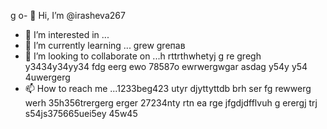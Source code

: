g o- 👋 Hi, I’m @irasheva267
- 👀 I’m interested in ...
- 🌱 I’m currently learning ... grew greпав
- 💞️ I’m looking to collaborate on ...h rttrthwhetyj g re gregh y3434y34yy34  fdg eerg ewo 78587o ewrwergwgar asdag y54y  y54 4uwergerg
- 📫 How to reach me ...1233beg423 utyr djyttyttdb  brh ser fg rewwerg werh 35h356trergerg erger
27234nty rtn ea rge jfgdjdfflvuh g erergj trj s54js375665uei5ey 45w45
<!---a resdfsdutotu
irasheva267/irasheva267 is a ✨ special ✨ repository because its `README.md` (this file) appears on your GitHub profilg reerge.
You can click the Preview link to take a look at your changes.r erg
--->
